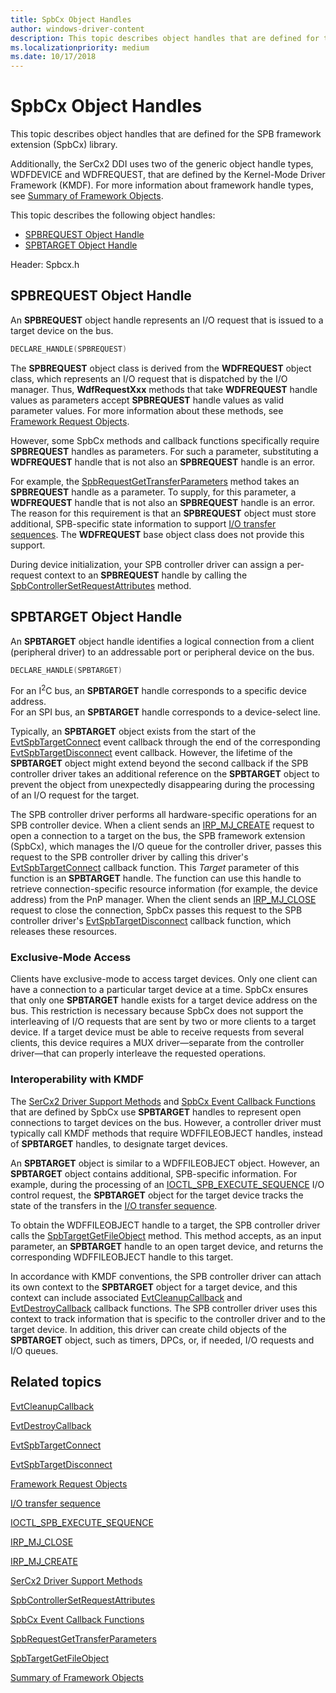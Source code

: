 ```yaml
---
title: SpbCx Object Handles
author: windows-driver-content
description: This topic describes object handles that are defined for the SPB framework extension (SpbCx) library.
ms.localizationpriority: medium
ms.date: 10/17/2018
---
```


# SpbCx Object Handles
This topic describes object handles that are defined for the SPB framework extension (SpbCx) library. 

Additionally, the SerCx2 DDI uses two of the generic object handle types, WDFDEVICE and WDFREQUEST, that are defined by the Kernel-Mode Driver Framework (KMDF). 
For more information about framework handle types, see [Summary of Framework Objects](https://docs.microsoft.com/windows-hardware/drivers/wdf/summary-of-framework-objects).

This topic describes the following object handles:

* [SPBREQUEST Object Handle](#SPBREQUEST)
* [SPBTARGET Object Handle](#SPBTARGET)

Header: Spbcx.h

##  SPBREQUEST Object Handle
An **SPBREQUEST** object handle represents an I/O request that is issued to a target device on the bus.

```cpp
DECLARE_HANDLE(SPBREQUEST)
```

The **SPBREQUEST** object class is derived from the **WDFREQUEST** object class, which represents an I/O request that is dispatched by the I/O manager. 
Thus, **WdfRequestXxx** methods that take **WDFREQUEST** handle values as parameters accept **SPBREQUEST** handle values as valid parameter values. 
For more information about these methods, see [Framework Request Objects](https://docs.microsoft.com/windows-hardware/drivers/wdf/framework-request-objects).

However, some SpbCx methods and callback functions specifically require **SPBREQUEST** handles as parameters. 
For such a parameter, substituting a **WDFREQUEST** handle that is not also an **SPBREQUEST** handle is an error.

For example, the [SpbRequestGetTransferParameters](https://msdn.microsoft.com/library/windows/hardware/hh450924) method takes an **SPBREQUEST** handle as a parameter. 
To supply, for this parameter, a **WDFREQUEST** handle that is not also an **SPBREQUEST** handle is an error. 
The reason for this requirement is that an **SPBREQUEST** object must store additional, SPB-specific state information to support [I/O transfer sequences](https://docs.microsoft.com/windows-hardware/drivers/spb/i-o-transfer-sequences). 
The **WDFREQUEST** base object class does not provide this support.

During device initialization, your SPB controller driver can assign a per-request context to an **SPBREQUEST** handle by calling the [SpbControllerSetRequestAttributes](https://msdn.microsoft.com/library/windows/hardware/hh450908) method.
  
##  SPBTARGET Object Handle
An **SPBTARGET** object handle identifies a logical connection from a client (peripheral driver) to an addressable port or peripheral device on the bus.
   
   ```cpp
   DECLARE_HANDLE(SPBTARGET)
   ```
For an I<sup>2</sup>C bus, an **SPBTARGET** handle corresponds to a specific device address.  
For an SPI bus, an **SPBTARGET** handle corresponds to a device-select line.

Typically, an **SPBTARGET** object exists from the start of the [EvtSpbTargetConnect](https://msdn.microsoft.com/library/windows/hardware/hh450818) event callback through the end of the corresponding [EvtSpbTargetDisconnect](https://msdn.microsoft.com/library/windows/hardware/hh450820) event callback. However, the lifetime of the **SPBTARGET** object might extend beyond the second callback if the SPB controller driver takes an additional reference on the **SPBTARGET** object to prevent the object from unexpectedly disappearing during the processing of an I/O request for the target.

The SPB controller driver performs all hardware-specific operations for an SPB controller device. 
When a client sends an [IRP_MJ_CREATE](https://msdn.microsoft.com/library/windows/hardware/ff548630) request to open a connection to a target on the bus, the SPB framework extension (SpbCx), which manages the I/O queue for the controller driver, passes this request to the SPB controller driver by calling this driver's [EvtSpbTargetConnect](https://msdn.microsoft.com/library/windows/hardware/hh450818) callback function. 
This _Target_ parameter of this function is an **SPBTARGET** handle. 
The function can use this handle to retrieve connection-specific resource information (for example, the device address) from the PnP manager. 
When the client sends an [IRP_MJ_CLOSE](https://msdn.microsoft.com/library/windows/hardware/ff550720) request to close the connection, SpbCx passes this request to the SPB controller driver's [EvtSpbTargetDisconnect](https://msdn.microsoft.com/library/windows/hardware/hh450820) callback function, which releases these resources.

### Exclusive-Mode Access
Clients have exclusive-mode to access target devices. Only one client can have a connection to a particular target device at a time. 
SpbCx ensures that only one **SPBTARGET** handle exists for a target device address on the bus. 
This restriction is necessary because SpbCx does not support the interleaving of I/O requests that are sent by two or more clients to a target device. 
If a target device must be able to receive requests from several clients, this device requires a MUX driver—separate from the controller driver—that can properly interleave the requested operations.

### Interoperability with KMDF
The [SerCx2 Driver Support Methods](https://msdn.microsoft.com/library/windows/hardware/dn265323) and [SpbCx Event Callback Functions](https://msdn.microsoft.com/library/windows/hardware/hh450911) that are defined by SpbCx use **SPBTARGET** handles to represent open connections to target devices on the bus. 
However, a controller driver must typically call KMDF methods that require WDFFILEOBJECT handles, instead of **SPBTARGET** handles, to designate target devices.

An **SPBTARGET** object is similar to a WDFFILEOBJECT object. However, an **SPBTARGET** object contains additional, SPB-specific information. 
For example, during the processing of an [IOCTL_SPB_EXECUTE_SEQUENCE](https://msdn.microsoft.com/library/windows/hardware/hh450857) I/O control request, the **SPBTARGET** object for the target device tracks the state of the transfers in the [I/O transfer sequence](https://docs.microsoft.com/windows-hardware/drivers/spb/i-o-transfer-sequences).

To obtain the WDFFILEOBJECT handle to a target, the SPB controller driver calls the [SpbTargetGetFileObject](https://msdn.microsoft.com/library/windows/hardware/hh450927) method. 
This method accepts, as an input parameter, an **SPBTARGET** handle to an open target device, and returns the corresponding WDFFILEOBJECT handle to this target.

In accordance with KMDF conventions, the SPB controller driver can attach its own context to the **SPBTARGET** object for a target device, and this context can include associated [EvtCleanupCallback](https://msdn.microsoft.com/library/windows/hardware/ff540840) and [EvtDestroyCallback](https://msdn.microsoft.com/library/windows/hardware/ff540841) callback functions. 
The SPB controller driver uses this context to track information that is specific to the controller driver and to the target device. 
In addition, this driver can create child objects of the **SPBTARGET** object, such as timers, DPCs, or, if needed, I/O requests and I/O queues.
 
## Related topics

[EvtCleanupCallback](https://msdn.microsoft.com/library/windows/hardware/ff540840)

[EvtDestroyCallback](https://msdn.microsoft.com/library/windows/hardware/ff540841)

[EvtSpbTargetConnect](https://msdn.microsoft.com/library/windows/hardware/hh450818)

[EvtSpbTargetDisconnect](https://msdn.microsoft.com/library/windows/hardware/hh450820)

[Framework Request Objects](https://docs.microsoft.com/windows-hardware/drivers/wdf/framework-request-objects)

[I/O transfer sequence](https://docs.microsoft.com/windows-hardware/drivers/spb/i-o-transfer-sequences)

[IOCTL_SPB_EXECUTE_SEQUENCE](https://msdn.microsoft.com/library/windows/hardware/hh450857)

[IRP_MJ_CLOSE](https://msdn.microsoft.com/library/windows/hardware/ff550720)

[IRP_MJ_CREATE](https://msdn.microsoft.com/library/windows/hardware/ff548630)

[SerCx2 Driver Support Methods](https://msdn.microsoft.com/library/windows/hardware/dn265323)

[SpbControllerSetRequestAttributes](https://msdn.microsoft.com/library/windows/hardware/hh450908)

[SpbCx Event Callback Functions](https://msdn.microsoft.com/library/windows/hardware/hh450911)

[SpbRequestGetTransferParameters](https://msdn.microsoft.com/library/windows/hardware/hh450924)

[SpbTargetGetFileObject](https://msdn.microsoft.com/library/windows/hardware/hh450927)

[Summary of Framework Objects](https://docs.microsoft.com/windows-hardware/drivers/wdf/summary-of-framework-objects)



